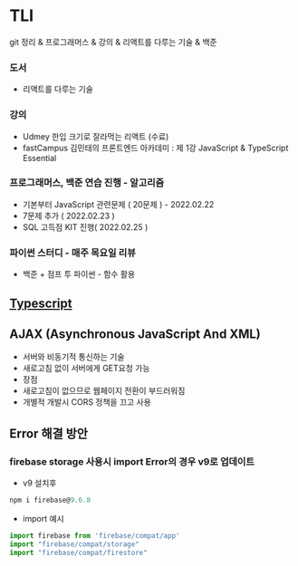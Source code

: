 # TLI

git 정리 & 프로그래머스 & 강의 & 리액트를 다루는 기술 & 백준


### 도서
 * 리액트를 다루는 기술

### 강의
 * Udmey 한입 크기로 잘라먹는 리액트 (수료)
 * fastCampus 김민태의 프론트엔드 아카데미 : 제 1강 JavaScript & TypeScript Essential


### 프로그래머스, 백준 연습 진행 - 알고리즘 
 * 기본부터 JavaScript 관련문제 ( 20문제 ) - 2022.02.22
 * 7문제 추가 ( 2022.02.23 )
 * SQL 고득점 KIT 진행( 2022.02.25 )


### 파이썬 스터디 - 매주 목요일 리뷰
 * 백준 + 점프 투 파이썬 - 함수 활용
 
## [Typescript](./Typescript)

## AJAX (Asynchronous JavaScript And XML)
 * 서버와 비동기적 통신하는 기술
 * 새로고침 없이 서버에게 GET요청 가능
 * 장점
  * 새로고침이 없으므로 웹페이지 전환이 부드러워짐
 * 개별적 개발시 CORS 정책을 끄고 사용

## Error 해결 방안

### firebase storage 사용시 import Error의 경우 v9로 업데이트 
 * v9 설치후
 ```javascript
 npm i firebase@9.6.8
 ```
 * import 예시 
```javascript
import firebase from 'firebase/compat/app'
import "firebase/compat/storage"
import "firebase/compat/firestore"
```
